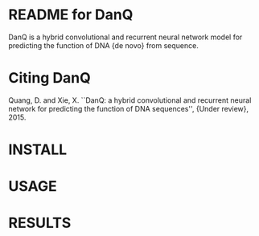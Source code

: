 README for DanQ
===============
DanQ is a hybrid convolutional and recurrent neural network model for predicting the function of DNA {de novo} from sequence. 

Citing DanQ
===========
Quang, D. and Xie, X. ``DanQ: a hybrid convolutional and recurrent neural network for predicting the function of DNA sequences'', {Under review}, 2015.

INSTALL
=======

USAGE
=====

RESULTS
=======


